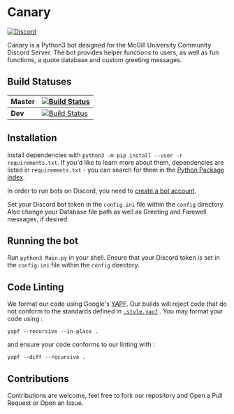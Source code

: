 # Canary
 [![Discord](https://img.shields.io/discord/236668784948019202.svg)](https://discord.gg/HDHvv58)

Canary is a Python3 bot designed for the McGill University Community Discord Server. The bot provides helper functions to users, as well as fun functions, a quote database and custom greeting messages. 

## Build Statuses

| Master |  [![Build Status](https://travis-ci.org/idoneam/Canary.svg?branch=master)](https://travis-ci.org/idoneam/Canary)  |
|--------|---|
| **Dev**    |  [![Build Status](https://travis-ci.org/idoneam/Canary.svg?branch=dev)](https://travis-ci.org/idoneam/Canary) |

## Installation

Install dependencies with `python3 -m pip install --user -r requirements.txt`. If you'd like to learn more about them, dependencies are listed in `requirements.txt` - you can search for them in the [Python Package Index](https://pypi.python.org).

In order to run bots on Discord, you need to [create a bot account](https://github.com/reactiflux/discord-irc/wiki/Creating-a-discord-bot-&-getting-a-token).

Set your Discord bot token in the `config.ini` file within the `config` directory. Also change your Database file path as well as Greeting and Farewell messages, if desired.

## Running the bot
Run `python3 Main.py` in your shell. Ensure that your Discord token is set in the `config.ini` file within the `config` directory.

## Code Linting
We format our code using Google's [YAPF](https://github.com/google/yapf). Our builds will reject code that do not conform to the standards defined in [`.style.yapf`](https://github.com/idoneam/Canary/blob/master/.style.yapf) . You may format your code using :

```
yapf --recursive --in-place .
```
and ensure your code conforms to our linting with :
```
yapf --diff --recursive .
```
## Contributions
Contributions are welcome, feel free to fork our repository and Open a Pull Request or Open an Issue.
